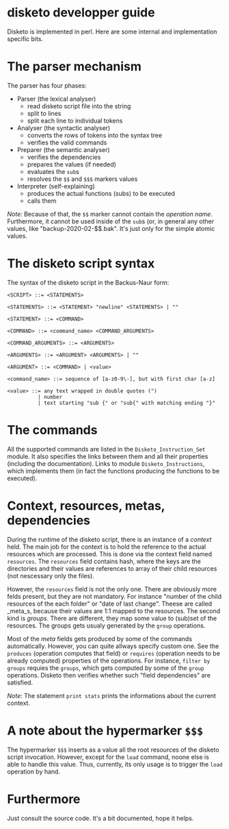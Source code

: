 # disketo developper guide

Disketo is implemented in perl. Here are some internal and implementation specific bits.

# The parser mechanism
The parser has four phases:

- Parser (the lexical analyser)
  - read disketo script file into the string
  - split to lines
  - split each line to individual tokens 
- Analyser (the syntactic analyser)
  - converts the rows of tokens into the syntax tree
  - verifies the valid commands
- Preparer (the semantic analyser)
  - verifies the dependencies
  - prepares the values (if needed)
  - evaluates the `sub`s
  - resolves the `$$` and `$$$` markers values
- Interpreter (self-explaining)
  - produces the actual functions (subs) to be executed
  - calls them

_Note:_ Because of that, the `$$` marker cannot contain the _operation name_. Furthermore, it cannot be used inside of the `sub`s (or, in general any other values, like "backup-2020-02-$$.bak". It's just only for the simple atomic values.

# The disketo script syntax

The syntax of the disketo script in the Backus-Naur form:
```
<SCRIPT> ::= <STATEMENTS>

<STATEMENTS> ::= <STATEMENT> "newline" <STATEMENTS> | ""

<STATEMENT> ::= <COMMAND>

<COMMAND> ::= <command_name> <COMMAND_ARGUMENTS>

<COMMAND_ARGUMENTS> ::= <ARGUMENTS>

<ARGUMENTS> ::= <ARGUMENT> <ARGUMENTS> | ""

<ARGUMENT> ::= <COMMAND> | <value>

<command_name> ::= sequence of [a-z0-9\-], but with first char [a-z]

<value> ::= any text wrapped in double quotes (")
          | number
          | text starting "sub {" or "sub{" with matching ending "}"
```

# The commands
All the supported commands are listed in the `Disketo_Instruction_Set` module. It also specifies the links between them and all their properties (including the documentation). Links to module `Disketo_Instructions`, which implements them (in fact the functions producing the functions to be executed).

# Context, resources, metas, dependencies
During the runtime of the disketo script, there is an instance of a _context_ held. The main job for the context is to hold the reference to the actual resources which are processed. This is done via the context field named `resources`. The `resources` field contains hash, where the keys are the directories and their values are references to array of their child resources (not nescessary only the files).

However, the `resources` field is not the only one. There are obviously more felds present, but they are not mandatory. For instance "number of the child resources of the each folder" or "date of last change". Theese are called _meta_s, because their values are 1:1 mapped to the resources. The second kind is _groups_. There are different, they map some value to (sub)set of the resources. The groups gets usualy generated by the `group` operations.

Most of the _meta_ fields gets produced by some of the commands automatically. However, you can quite allways specify custom one. See the `produces` (operation computes that field) or `requires` (operation needs to be already computed) properties of the operations. For instance, `filter by groups` requies the `groups`, which gets computed by some of the `group` operations. Disketo then verifies whether such "field dependencies" are satisfied.

_Note:_ The statement `print stats` prints the informations about the current context.

# A note about the hypermarker `$$$`
The hypermarker `$$$` inserts as a value all the root resources of the disketo script invocation. However, except for the `load` command, noone else is able to handle this value. Thus, currently, its only usage is to trigger the `load` operation by hand.

# Furthermore

Just consult the source code. It's a bit documented, hope it helps.


